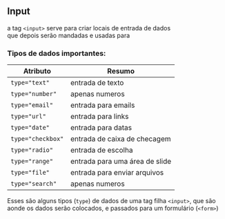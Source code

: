 ## Input

a tag ```<input>``` serve para criar locais de entrada de dados <br>
que depois serão mandadas e usadas para 

### Tipos de dados importantes:

| Atributo | Resumo |
| --- | ---- |
| ```type="text"``` | entrada de texto |
| ```type="number"``` | apenas numeros |
| ```type="email"``` | entrada para emails |
| ```type="url"``` | entrada para links |
| ```type="date"``` | entrada para datas |
| ```type="checkbox"``` | entrada de caixa de checagem |
| ```type="radio"``` | entrada de escolha |
| ```type="range"``` | entrada para uma área de slide |
| ```type="file"``` | entrada para enviar arquivos |
| ```type="search"``` | apenas numeros |

Esses são alguns tipos (```type```) de dados de uma tag filha ```<input>```, que são aonde os dados serão colocados, e passados para um formulário (```<form>```)